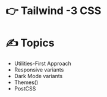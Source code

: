#  👉 Tailwind -3 CSS  

      


#  ✍️ Topics 

<ul>
  <li >Utilities-First Approach  </li>
  <li> Responsive variants</li>
  <li>  Dark  Mode variants </li>
  <li>  Themes()</li>
  <li> PostCSS</li>
  
</ul>

